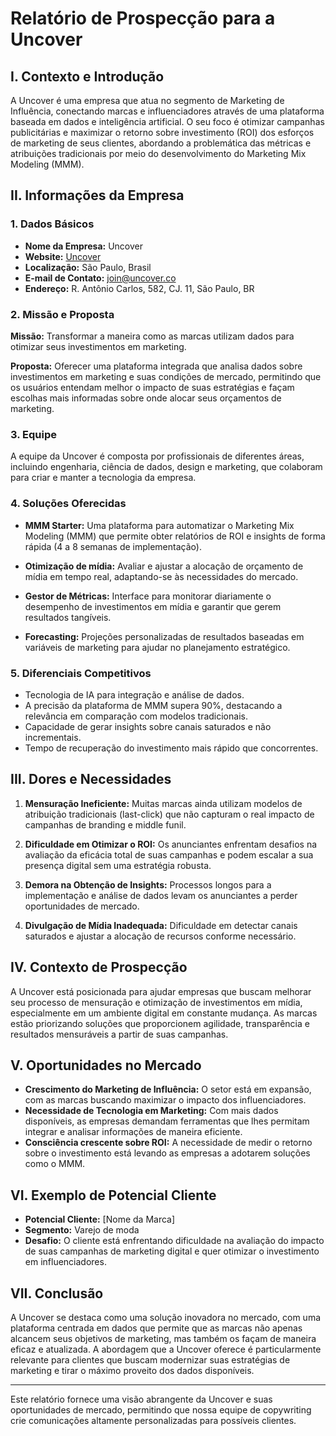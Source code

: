 # Relatório de Prospecção para a Uncover

## I. Contexto e Introdução

A Uncover é uma empresa que atua no segmento de Marketing de Influência, conectando marcas e influenciadores através de uma plataforma baseada em dados e inteligência artificial. O seu foco é otimizar campanhas publicitárias e maximizar o retorno sobre investimento (ROI) dos esforços de marketing de seus clientes, abordando a problemática das métricas e atribuições tradicionais por meio do desenvolvimento do Marketing Mix Modeling (MMM).

## II. Informações da Empresa

### 1. Dados Básicos

- **Nome da Empresa:** Uncover
- **Website:** [Uncover](http://www.uncover.co/)
- **Localização:** São Paulo, Brasil
- **E-mail de Contato:** join@uncover.co
- **Endereço:** R. Antônio Carlos, 582, CJ. 11, São Paulo, BR

### 2. Missão e Proposta

**Missão:** Transformar a maneira como as marcas utilizam dados para otimizar seus investimentos em marketing. 

**Proposta:** Oferecer uma plataforma integrada que analisa dados sobre investimentos em marketing e suas condições de mercado, permitindo que os usuários entendam melhor o impacto de suas estratégias e façam escolhas mais informadas sobre onde alocar seus orçamentos de marketing.

### 3. Equipe

A equipe da Uncover é composta por profissionais de diferentes áreas, incluindo engenharia, ciência de dados, design e marketing, que colaboram para criar e manter a tecnologia da empresa.

### 4. Soluções Oferecidas

- **MMM Starter:** Uma plataforma para automatizar o Marketing Mix Modeling (MMM) que permite obter relatórios de ROI e insights de forma rápida (4 a 8 semanas de implementação).
  
- **Otimização de mídia:** Avaliar e ajustar a alocação de orçamento de mídia em tempo real, adaptando-se às necessidades do mercado.
  
- **Gestor de Métricas:** Interface para monitorar diariamente o desempenho de investimentos em mídia e garantir que gerem resultados tangíveis.
  
- **Forecasting:** Projeções personalizadas de resultados baseadas em variáveis de marketing para ajudar no planejamento estratégico.

### 5. Diferenciais Competitivos

- Tecnologia de IA para integração e análise de dados.
- A precisão da plataforma de MMM supera 90%, destacando a relevância em comparação com modelos tradicionais.
- Capacidade de gerar insights sobre canais saturados e não incrementais.
- Tempo de recuperação do investimento mais rápido que concorrentes.

## III. Dores e Necessidades

1. **Mensuração Ineficiente:** Muitas marcas ainda utilizam modelos de atribuição tradicionais (last-click) que não capturam o real impacto de campanhas de branding e middle funil.
  
2. **Dificuldade em Otimizar o ROI:** Os anunciantes enfrentam desafios na avaliação da eficácia total de suas campanhas e podem escalar a sua presença digital sem uma estratégia robusta.

3. **Demora na Obtenção de Insights:** Processos longos para a implementação e análise de dados levam os anunciantes a perder oportunidades de mercado.

4. **Divulgação de Mídia Inadequada:** Dificuldade em detectar canais saturados e ajustar a alocação de recursos conforme necessário.

## IV. Contexto de Prospecção

A Uncover está posicionada para ajudar empresas que buscam melhorar seu processo de mensuração e otimização de investimentos em mídia, especialmente em um ambiente digital em constante mudança. As marcas estão priorizando soluções que proporcionem agilidade, transparência e resultados mensuráveis a partir de suas campanhas. 

## V. Oportunidades no Mercado

- **Crescimento do Marketing de Influência:** O setor está em expansão, com as marcas buscando maximizar o impacto dos influenciadores.
- **Necessidade de Tecnologia em Marketing:** Com mais dados disponíveis, as empresas demandam ferramentas que lhes permitam integrar e analisar informações de maneira eficiente.
- **Consciência crescente sobre ROI:** A necessidade de medir o retorno sobre o investimento está levando as empresas a adotarem soluções como o MMM.

## VI. Exemplo de Potencial Cliente

- **Potencial Cliente:** [Nome da Marca]
- **Segmento:** Varejo de moda
- **Desafio:** O cliente está enfrentando dificuldade na avaliação do impacto de suas campanhas de marketing digital e quer otimizar o investimento em influenciadores.

## VII. Conclusão

A Uncover se destaca como uma solução inovadora no mercado, com uma plataforma centrada em dados que permite que as marcas não apenas alcancem seus objetivos de marketing, mas também os façam de maneira eficaz e atualizada. A abordagem que a Uncover oferece é particularmente relevante para clientes que buscam modernizar suas estratégias de marketing e tirar o máximo proveito dos dados disponíveis.

---

Este relatório fornece uma visão abrangente da Uncover e suas oportunidades de mercado, permitindo que nossa equipe de copywriting crie comunicações altamente personalizadas para possíveis clientes.